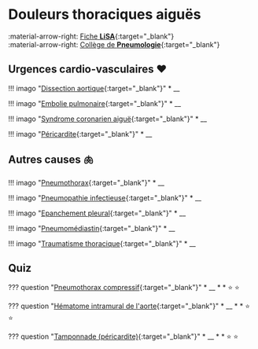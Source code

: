 # Douleurs thoraciques aiguës

:material-arrow-right: [Fiche **LiSA**](https://livret.uness.fr/lisa/2024/Douleur_thoracique_aigu%C3%AB){:target="_blank"}   
:material-arrow-right: [Collège de **Pneumologie**](https://cep.splf.fr/wp-content/uploads/2023/07/ITEM_230_DOULEUR_THORACIQUE_AIGUE_2023-1.pdf){:target="_blank"}


## Urgences cardio-vasculaires :heart:

!!! imago "[Dissection aortique](){:target="_blank"}"
    * __

!!! imago "[Embolie pulmonaire](){:target="_blank"}"
    * __

!!! imago "[Syndrome coronarien aiguë](){:target="_blank"}"
    * __

!!! imago "[Péricardite](){:target="_blank"}"
    * __


## Autres causes :lungs:

!!! imago "[Pneumothorax](){:target="_blank"}"
    * __

!!! imago "[Pneumopathie infectieuse](){:target="_blank"}"
    * __

!!! imago "[Epanchement pleural](){:target="_blank"}"
    * __

!!! imago "[Pneumomédiastin](){:target="_blank"}"
    * __

!!! imago "[Traumatisme thoracique](){:target="_blank"}"
    * __


## Quiz

??? question "[Pneumothorax compressif](){:target="_blank"}"
    * __
    * 
    * :star:  :star:

??? question "[Hématome intramural de l'aorte](){:target="_blank"}"
    * __
    * 
    * :star:  :star:

??? question "[Tamponnade (péricardite)](){:target="_blank"}"
    * __
    * 
    * :star:  :star: